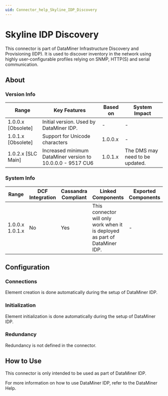 ```yaml
---
uid: Connector_help_Skyline_IDP_Discovery
---
```


# Skyline IDP Discovery

This connector is part of DataMiner Infrastructure Discovery and Provisioning (IDP). It is used to discover inventory in the network using highly user-configurable profiles relying on SNMP, HTTP(S) and serial communication.

## About

### Version Info

| Range              | Key Features                                               | Based on | System Impact                   |
|--------------------|------------------------------------------------------------|----------|---------------------------------|
| 1.0.0.x [Obsolete] | Initial version. Used by DataMiner IDP.                    | -        | -                               |
| 1.0.1.x [Obsolete] | Support for Unicode characters                             | 1.0.0.x  | -                               |
| 1.0.2.x [SLC Main] | Increased minimum DataMiner version to 10.0.0.0 - 9517 CU6 | 1.0.1.x  | The DMS may need to be updated. |

### System Info

| Range | DCF Integration | Cassandra Compliant | Linked Components | Exported Components |
|--|--|--|--|--|
| 1.0.0.x 1.0.1.x | No | Yes | This connector will only work when it is deployed as part of DataMiner IDP. | - |

## Configuration

### Connections

Element creation is done automatically during the setup of DataMiner IDP.

### Initialization

Element initialization is done automatically during the setup of DataMiner IDP.

### Redundancy

Redundancy is not defined in the connector.

## How to Use

This connector is only intended to be used as part of DataMiner IDP.

For more information on how to use DataMiner IDP, refer to the DataMiner Help.
